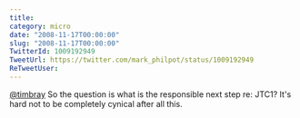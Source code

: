 ```yaml
---
title: 
category: micro
date: "2008-11-17T00:00:00"
slug: "2008-11-17T00:00:00"
TwitterId: 1009192949
TweetUrl: https://twitter.com/mark_philpot/status/1009192949
ReTweetUser: 
---
```


[@timbray](https://twitter.com/timbray) So the question is what is the responsible next step re: JTC1? It's hard not to be completely cynical after all this.